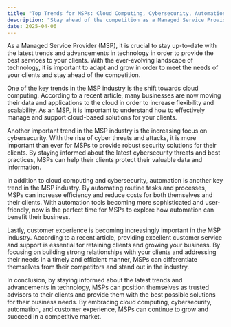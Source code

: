 ```yaml
---
title: "Top Trends for MSPs: Cloud Computing, Cybersecurity, Automation & Customer Experience"
description: "Stay ahead of the competition as a Managed Service Provider by embracing trends in cloud computing, cybersecurity, automation, and customer experience. Adapt and grow to meet client needs."
date: 2025-04-06
---
```


As a Managed Service Provider (MSP), it is crucial to stay up-to-date with the latest trends and advancements in technology in order to provide the best services to your clients. With the ever-evolving landscape of technology, it is important to adapt and grow in order to meet the needs of your clients and stay ahead of the competition.

One of the key trends in the MSP industry is the shift towards cloud computing. According to a recent article, many businesses are now moving their data and applications to the cloud in order to increase flexibility and scalability. As an MSP, it is important to understand how to effectively manage and support cloud-based solutions for your clients.

Another important trend in the MSP industry is the increasing focus on cybersecurity. With the rise of cyber threats and attacks, it is more important than ever for MSPs to provide robust security solutions for their clients. By staying informed about the latest cybersecurity threats and best practices, MSPs can help their clients protect their valuable data and information.

In addition to cloud computing and cybersecurity, automation is another key trend in the MSP industry. By automating routine tasks and processes, MSPs can increase efficiency and reduce costs for both themselves and their clients. With automation tools becoming more sophisticated and user-friendly, now is the perfect time for MSPs to explore how automation can benefit their business.

Lastly, customer experience is becoming increasingly important in the MSP industry. According to a recent article, providing excellent customer service and support is essential for retaining clients and growing your business. By focusing on building strong relationships with your clients and addressing their needs in a timely and efficient manner, MSPs can differentiate themselves from their competitors and stand out in the industry.

In conclusion, by staying informed about the latest trends and advancements in technology, MSPs can position themselves as trusted advisors to their clients and provide them with the best possible solutions for their business needs. By embracing cloud computing, cybersecurity, automation, and customer experience, MSPs can continue to grow and succeed in a competitive market.
